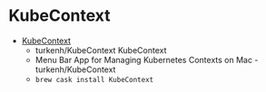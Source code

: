 # KubeContext
- [KubeContext](https://github.com/turkenh/KubeContext)
  -  turkenh/KubeContext KubeContext
  - Menu Bar App for Managing Kubernetes Contexts on Mac - turkenh/KubeContext
  - `brew cask install KubeContext`
